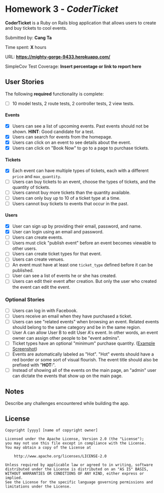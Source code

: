# Homework 3 - *CoderTicket*

**CoderTicket** is a Ruby on Rails blog application that allows users to create and buy tickets to cool events. 

Submitted by: **Cang Ta**

Time spent: **X** hours

URL: **https://mighty-gorge-9433.herokuapp.com/**

SimpleCov Test Coverage: **Insert percentage or link to report here**

## User Stories

The following **required** functionality is complete:

* [ ] 10 model tests, 2 route tests, 2 controller tests, 2 view tests.

#### Events

* [x] Users can see a list of upcoming events. Past events should not be shown. **HINT**: Good candidate for a test.
* [x] Users can search for events from the homepage.
* [x] Users can click on an event to see details about the event. 
* [x] Users can click on "Book Now" to go to a page to purchase tickets.

#### Tickets

* [x] Each event can have multiple types of tickets, each with a different `price` and `max_quantity`. 
* [ ] Users can buy tickets to an event, choose the types of tickets, and the quantity of tickets.
* [ ] Users cannot buy more tickets than the quantity available.
* [ ] Users can only buy up to 10 of a ticket type at a time.
* [ ] Users cannot buy tickets to events that occur in the past. 

#### Users

* [x] User can sign up by providing their email, password, and name. 
* [x] User can login using an email and password. 
* [ ] Users can create events. 
* [ ] Users must click "publish event" before an event becomes viewable to other users. 
* [ ] Users can create ticket types for that event. 
* [ ] Users can create venues.
* [ ] An event must have at least one `ticket_type` defined before it can be published. 
* [ ] User can see a list of events he or she has created.
* [ ] Users can edit their event after creation. But only the user who created the event can edit the event. 

### Optional Stories

* [ ] Users can log in with Facebook.
* [ ] Users receive an email when they have purchased a ticket.
* [ ] Users can see "related events" when browsing an event. Related events should belong to the same category and be in the same region.
* [ ] User A can allow User B to edit User A's event. In other words, an event owner can assign other people to be "event admins". 
* [ ] Ticket types have an optional "minimum" purchase quantity. ([Example Screenshot](http://i.imgur.com/DOYtAR0.png))
* [ ] Events are automatically labeled as "Hot". "Hot" events should have a red border or some sort of visual flourish. The event title should also be prefixed with "**HOT:**".
* [ ] Instead of showing all of the events on the main page, an "admin" user can dictate the events that show up on the main page.

## Notes

Describe any challenges encountered while building the app.

## License

    Copyright [yyyy] [name of copyright owner]

    Licensed under the Apache License, Version 2.0 (the "License");
    you may not use this file except in compliance with the License.
    You may obtain a copy of the License at

        http://www.apache.org/licenses/LICENSE-2.0

    Unless required by applicable law or agreed to in writing, software
    distributed under the License is distributed on an "AS IS" BASIS,
    WITHOUT WARRANTIES OR CONDITIONS OF ANY KIND, either express or implied.
    See the License for the specific language governing permissions and
    limitations under the License.
